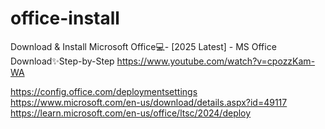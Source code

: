 # office-install
Download & Install Microsoft Office💻- [2025 Latest] - MS Office Download✨Step-by-Step
https://www.youtube.com/watch?v=cpozzKam-WA

https://config.office.com/deploymentsettings
https://www.microsoft.com/en-us/download/details.aspx?id=49117
https://learn.microsoft.com/en-us/office/ltsc/2024/deploy
